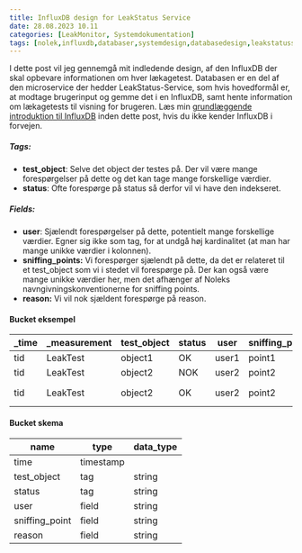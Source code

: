 ```yaml
---
title: InfluxDB design for LeakStatus Service
date: 28.08.2023 10.11
categories: [LeakMonitor, Systemdokumentation]
tags: [nolek,influxdb,databaser,systemdesign,databasedesign,leakstatusservice]
---
```


I dette post vil jeg gennemgå mit indledende design, af den InfluxDB der skal opbevare informationen om hver lækagetest.
Databasen er en del af den microservice der hedder LeakStatus-Service, som hvis hovedformål er, at modtage brugerinput
og gemme det i en InfluxDB, samt hente information om lækagetests til visning for brugeren.
Læs min [grundlæggende introduktion til InfluxDB](https://olavlinddam.github.io/posts/InfluxDB-basics/)  inden dette 
post, hvis du ikke kender InfluxDB i forvejen.

##### Tags:
* **test_object**: Selve det object der testes på. Der vil være mange forespørgelser på dette og det kan tage mange 
forskellige værdier. 
* **status**: Ofte forespørge på status så derfor vil vi have den indekseret.

##### Fields:
* **user**: Sjælendt forespørgelser på dette, potentielt mange forskellige værdier. Egner sig ikke som tag, for at undgå
høj kardinalitet (at man har mange unikke værdier i kolonnen).
* **sniffing_points:** Vi forespørger sjælendt på dette, da det er relateret til et test_object som vi i stedet vil 
forespørge på. Der kan også være mange unikke værdier her, men det afhænger af Noleks navngivningskonventionerne for 
sniffing points.
* **reason:** Vi vil nok sjældent forespørge på reason.

#### Bucket eksempel

| _time | _measurement | test_object | status | user  | sniffing_point | reason      |
|-------|--------------|-------------|--------|-------|----------------|-------------|
| tid   | LeakTest     | object1     | OK     | user1 | point1         |             |
| tid   | LeakTest     | object2     | NOK    | user2 | point2         |             |
| tid   | LeakTest     | object2     | OK     | user2 | point2         | reason here |

#### Bucket skema

| name           | type      | data_type |
|----------------|-----------|-----------|
| time           | timestamp |           |
| test_object    | tag       | string    |
| status         | tag       | string    |
| user           | field     | string    |
| sniffing_point | field     | string    |
| reason         | field     | string    |


